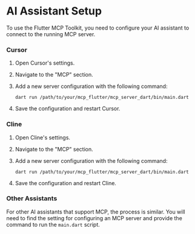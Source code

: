 # AI Assistant Setup

To use the Flutter MCP Toolkit, you need to configure your AI assistant to connect to the running MCP server.

### Cursor

1.  Open Cursor's settings.
2.  Navigate to the "MCP" section.
3.  Add a new server configuration with the following command:

    ```
    dart run /path/to/your/mcp_flutter/mcp_server_dart/bin/main.dart
    ```

4.  Save the configuration and restart Cursor.

### Cline

1.  Open Cline's settings.
2.  Navigate to the "MCP" section.
3.  Add a new server configuration with the following command:

    ```
    dart run /path/to/your/mcp_flutter/mcp_server_dart/bin/main.dart
    ```

4.  Save the configuration and restart Cline.

### Other Assistants

For other AI assistants that support MCP, the process is similar. You will need to find the setting for configuring an MCP server and provide the command to run the `main.dart` script.

